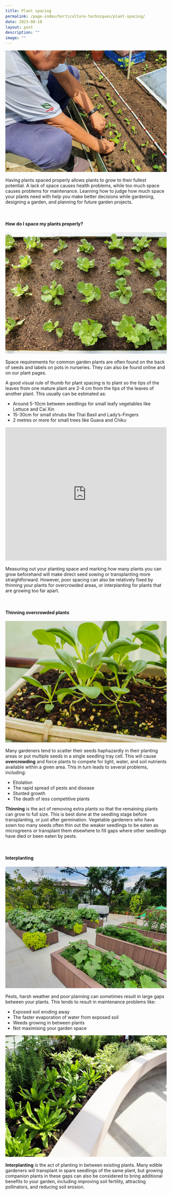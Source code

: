 ```yaml
---
title: Plant spacing
permalink: /page-index/horticulture-techniques/plant-spacing/
date: 2023-08-10
layout: post
description: ""
image: ""
---
```

<section>
		<img title="A Community Gardener spacing his transplants out before planting them in. Photo by Jacqueline Chua." src="/images/Gardeners/Planting%20(2).jpg">
<p>Having plants spaced properly allows plants to grow to their fullest potential. A lack of space causes health problems, while too much space causes problems for maintenance.  Learning how to judge how much space your plants need with help you make better decisions while gardening, designing a garden, and planning for future garden projects.  </p>
</section>
<br>
<section>
<h4>How do I space my plants properly? </h4>
<img title="Lettuces spaced out in a planter bed. Photo by Jacqueline Chua." src="/images/Horti%20techniques/Spacing_JacChua%20(3).jpg">
<p>Space requirements for common garden plants are often found on the back of seeds and labels on pots in nurseries. They can also be found online and on our plant pages. </p>
<p>A good visual rule of thumb for plant spacing is to plant so the tips of the leaves from one mature plant are 2-4 cm from the tips of the leaves of another plant. This usually can be estimated as:</p>
<ul>
<li>Around 5-10cm between seedlings for small leafy vegetables like Lettuce and Cai Xin</li>
<li>15-30cm for small shrubs like Thai Basil and Lady’s-Fingers</li>
<li>2 metres or more for small trees like Guava and Chiku</li>
</ul>
<iframe width="100%" height="415" src="https://www.youtube.com/embed/f_Uoug7ZSeg" title="YouTube video player" frameborder="0" allow="accelerometer; autoplay; clipboard-write; encrypted-media; gyroscope; picture-in-picture; web-share" allowfullscreen=""></iframe>	<br>
<p>Measuring out your planting space and marking how many plants you can grow beforehand will make direct seed sowing or transplanting more straightforward. However, poor spacing can also be relatively fixed by thinning your plants for overcrowded areas, or interplanting for plants that are growing too far apart. </p>
</section>
<br>
<section>
<h4>Thinning overcrowded plants</h4>
<img title="Xiao Bai Cai growing unevenly due to overcrowding. The smaller plants should be thinned out to allow the larger plant to reach its full size. Photo by Jacqueline Chua" src="/images/Plants/XiaoBaiCai_JacChua%20(2).jpg">
<p>Many gardeners tend to scatter their seeds haphazardly in their planting areas or put multiple seeds in a single seedling tray cell. This will cause <b>overcrowding</b> and force plants to compete for light, water, and soil nutrients available within a given area. This in turn leads to several problems, including:
</p><ul>
<li>Etiolation</li> 
<li>The rapid spread of pests and disease</li>
<li>Stunted growth</li>
<li>The death of less competitive plants</li>
</ul>
<p><b>Thinning</b> is the act of removing extra plants so that the remaining plants can grow to full size. This is best done at the seedling stage before transplanting, or just after germination. Vegetable gardeners who have sown too many seeds often thin out the weaker seedlings to be eaten as microgreens or transplant them elsewhere to fill gaps where other seedlings have died or been eaten by pests.</p>
</section>
<br>
<section>
<h4>Interplanting</h4>
	<img title="Planter beds with a variety of groundcovers like sweet potato interplanted between taller crops like Lady'sFingers. Photo by Jacqueline Chua." src="/images/Hardscapes/PlanterBed%20(18).jpg">
<p>Pests, harsh weather and poor planning can sometimes result in large gaps between your plants. This tends to result in maintenance problems like:</p>
<ul>
<li>Exposed soil eroding away</li>
<li>The faster evaporation of water from exposed soil</li>
<li>Weeds growing in between plants</li>
<li>Not maximising your garden space</li>
</ul>
	<img title="A herb bed interplanted with differently sized plants to maximise space. Photo by Jacqueline Chua." src="/images/Garden%20design/LengKeeCC_JacChua%20(1).jpg">
<p><b>Interplanting</b> is the act of planting in between existing plants. Many edible gardeners will transplant in spare seedlings of the same plant, but growing companion plants in these gaps can also be considered to bring additional benefits to your garden, including improving soil fertility, attracting pollinators, and reducing soil erosion. </p>
</section>